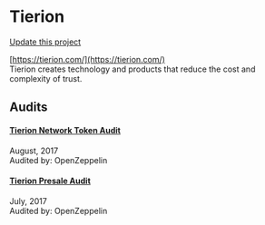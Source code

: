 
# Tierion

[Update this project](https://github.com/ConsenSys/blockchainSecurityDB/edit/master/projects/tierion.json)
  
[https://tierion.com/](https://tierion.com/)<br>
Tierion creates technology and products that reduce the cost and complexity of trust.


## Audits



#### [Tierion Network Token Audit](https://blog.openzeppelin.com/tierion-network-token-audit-163850fd1787/)

August, 2017<br>
Audited by: OpenZeppelin<br>

      


#### [Tierion Presale Audit](https://blog.openzeppelin.com/tierion-presale-audit-ec14b91c3140/)

July, 2017<br>
Audited by: OpenZeppelin<br>

      

  



